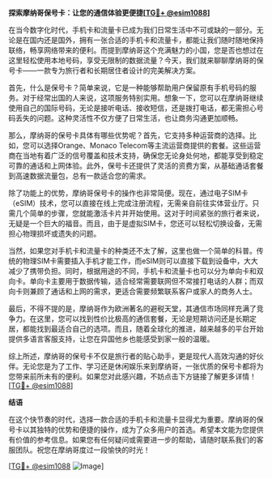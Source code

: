 **探索摩纳哥保号卡：让您的通信体验更便捷[[TG💪+ @esim1088](https://t.me/s/esim1088)]**

在当今数字化时代，手机卡和流量卡已成为我们日常生活中不可或缺的一部分。无论是在国内还是国外，拥有一张合适的手机卡和流量卡，都能让我们随时随地保持联络，畅享网络带来的便利。而提到摩纳哥这个充满魅力的小国，您是否也想过在这里轻松使用本地号码，享受无限制的数据流量？今天，我们就来聊聊摩纳哥的保号卡——一款专为旅行者和长期居住者设计的完美解决方案。

首先，什么是保号卡？简单来说，它是一种能够帮助用户保留原有手机号码的服务。对于经常出国的人来说，这项服务特别实用。想象一下，您可以在摩纳哥继续使用自己的国际号码，无论是接听电话、接收短信，还是拨打电话，都无需担心号码丢失的问题。这种灵活性不仅方便了日常生活，也让商务沟通更加顺畅。

那么，摩纳哥的保号卡具体有哪些优势呢？首先，它支持多种运营商的选择。比如，您可以选择Orange、Monaco Telecom等主流运营商提供的套餐。这些运营商在当地有着广泛的信号覆盖和技术支持，确保您无论身处何地，都能享受到稳定可靠的通话和上网体验。此外，保号卡还提供了灵活的资费方案，从基础通话套餐到高速数据流量包，总有一款适合您的需求。

除了功能上的优势，摩纳哥保号卡的操作也非常简便。现在，通过电子SIM卡（eSIM）技术，您可以直接在线上完成注册流程，无需亲自前往实体营业厅。只需几个简单的步骤，您就能激活卡片并开始使用。这对于时间紧张的旅行者来说，无疑是一个巨大的福音。而且，由于是虚拟SIM卡，您还可以轻松切换设备，无需担心物理损坏或遗失的问题。

当然，如果您对手机卡和流量卡的种类还不太了解，这里也做一个简单的科普。传统的物理SIM卡需要插入手机才能工作，而eSIM则可以直接下载到设备中，大大减少了携带负担。同时，根据用途的不同，手机卡和流量卡也可以分为单向卡和双向卡。单向卡主要用于数据传输，适合经常需要联网但不常接打电话的人群；而双向卡则兼顾了通话和上网的需求，更适合需要频繁联系客户或家人的商务人士。

最后，不得不提的是，摩纳哥作为欧洲著名的避税天堂，其通信市场同样充满了竞争力。在这里，您可以找到性价比极高的通信套餐，无论是短期访问还是长期定居，都能找到最适合自己的选项。而且，随着全球化的推进，越来越多的平台开始提供多语言客服支持，让您在异国他乡也能感受到家一般的温暖。

综上所述，摩纳哥的保号卡不仅是旅行者的贴心助手，更是现代人高效沟通的好伙伴。无论您是为了工作、学习还是休闲娱乐来到摩纳哥，一张优质的保号卡都将为您带来前所未有的便利。如果您对此感兴趣，不妨点击下方链接了解更多详情！[[TG💪+ @esim1088](https://t.me/s/esim1088)]

**结语**

在这个快节奏的时代，选择一款合适的手机卡和流量卡显得尤为重要。摩纳哥的保号卡以其独特的优势和便捷的操作，成为了众多用户的首选。希望本文能为您提供有价值的参考信息。如果您有任何疑问或需要进一步的帮助，请随时联系我们的客服团队。祝您在摩纳哥度过一段愉快的时光！

[[TG💪+ @esim1088](https://t.me/s/esim1088) ![Image](https://i.postimg.cc/4NQfJmqS/Snipaste-2025-05-13-00-14-12.png)]